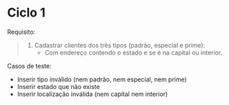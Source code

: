 # Ciclo 1 

Requisito: 

> 1. Cadastrar clientes dos três tipos (padrão, especial e prime):
>    - Com endereço contendo o estado e se é na capital ou interior. 

Casos de teste: 
- Inserir tipo inválido (nem padrão, nem especial, nem prime)
- Inserir estado que não existe
- Inserir localização inválida (nem capital nem interior)


